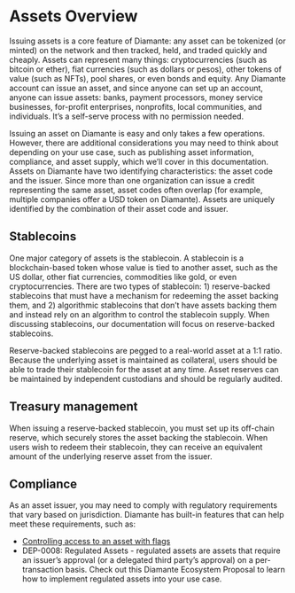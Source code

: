 # Assets Overview

Issuing assets is a core feature of Diamante: any asset can be tokenized (or minted) on the network and then tracked, held, and traded quickly and cheaply. Assets can represent many things: cryptocurrencies (such as bitcoin or ether), fiat currencies (such as dollars or pesos), other tokens of value (such as NFTs), pool shares, or even bonds and equity. Any Diamante account can issue an asset, and since anyone can set up an account, anyone can issue assets: banks, payment processors, money service businesses, for-profit enterprises, nonprofits, local communities, and individuals. It’s a self-serve process with no permission needed.

Issuing an asset on Diamante is easy and only takes a few operations. However, there are additional considerations you may need to think about depending on your use case, such as publishing asset information, compliance, and asset supply, which we’ll cover in this documentation. Assets on Diamante have two identifying characteristics: the asset code and the issuer. Since more than one organization can issue a credit representing the same asset, asset codes often overlap (for example, multiple companies offer a USD token on Diamante). Assets are uniquely identified by the combination of their asset code and issuer.

## Stablecoins

One major category of assets is the stablecoin. A stablecoin is a blockchain-based token whose value is tied to another asset, such as the US dollar, other fiat currencies, commodities like gold, or even cryptocurrencies. There are two types of stablecoin: 1) reserve-backed stablecoins that must have a mechanism for redeeming the asset backing them, and 2) algorithmic stablecoins that don’t have assets backing them and instead rely on an algorithm to control the stablecoin supply. When discussing stablecoins, our documentation will focus on reserve-backed stablecoins.

Reserve-backed stablecoins are pegged to a real-world asset at a 1:1 ratio. Because the underlying asset is maintained as collateral, users should be able to trade their stablecoin for the asset at any time. Asset reserves can be maintained by independent custodians and should be regularly audited.

## Treasury management

When issuing a reserve-backed stablecoin, you must set up its off-chain reserve, which securely stores the asset backing the stablecoin. When users wish to redeem their stablecoin, they can receive an equivalent amount of the underlying reserve asset from the issuer.

## Compliance

As an asset issuer, you may need to comply with regulatory requirements that vary based on jurisdiction. Diamante has built-in features that can help meet these requirements, such as:

- [Controlling access to an asset with flags](/issue-assets/asset-design?id=controlling-access-to-an-asset-with-flags)
- DEP-0008: Regulated Assets - regulated assets are assets that require an issuer’s approval (or a delegated third party’s approval) on a per-transaction basis. Check out this Diamante Ecosystem Proposal to learn how to implement regulated assets into your use case.

